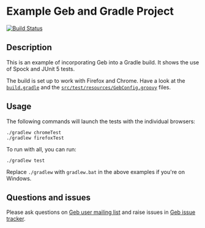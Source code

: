 # Example Geb and Gradle Project

[![Build Status][build_status]](https://circleci.com/gh/geb/geb-example-gradle/tree/master)

## Description

This is an example of incorporating Geb into a Gradle build. It shows the use of Spock and JUnit 5 tests.

The build is set up to work with Firefox and Chrome. Have a look at the [`build.gradle`] and the [`src/test/resources/GebConfig.groovy`] files.

## Usage

The following commands will launch the tests with the individual browsers:

    ./gradlew chromeTest
    ./gradlew firefoxTest

To run with all, you can run:

    ./gradlew test

Replace `./gradlew` with `gradlew.bat` in the above examples if you're on Windows.

## Questions and issues

Please ask questions on [Geb user mailing list][mailing_list] and raise issues in [Geb issue tracker][issue_tracker].


[build_status]: https://circleci.com/gh/geb/geb-example-gradle/tree/master.svg?style=shield&circle-token=38eb8de9af8f889922b91624a7943c474c0c3617 "Build Status"
[mailing_list]: https://groups.google.com/forum/#!forum/geb-user
[issue_tracker]: https://github.com/geb/issues/issues
[`build.gradle`]: /build.gradle
[`src/test/resources/GebConfig.groovy`]: /src/test/resources/GebConfig.groovy
